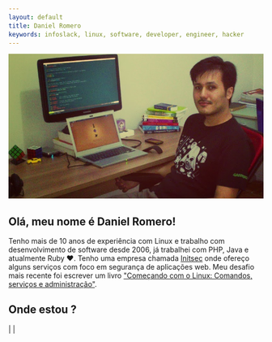 ```yaml
---
layout: default
title: Daniel Romero
keywords: infoslack, linux, software, developer, engineer, hacker
---
```


<p align="center"><img src="/images/daniel.png" alt="Daniel Romero" /></p>

## Olá, meu nome é Daniel Romero!

Tenho mais de 10 anos de experiência com Linux e trabalho com desenvolvimento de
software desde 2006, já trabalhei com PHP, Java e atualmente Ruby ♥. Tenho uma
empresa chamada [Initsec](http://initsec.com) onde ofereço alguns serviços com
foco em segurança de aplicações web. Meu desafio mais recente foi escrever
um livro ["Começando com o Linux: Comandos, serviços e administração"](http://www.casadocodigo.com.br/products/livro-linux).

## Onde estou ?

<a href="https://github.com/infoslack"><i class="fa fa-github-alt fa-2x"></i></a> |
<a href="http://www.linkedin.com/in/infoslack"><i class="fa fa-linkedin fa-2x"></i></a> |
<a href="https://twitter.com/infoslack"><i class="fa fa-twitter fa-2x"></i></a>
